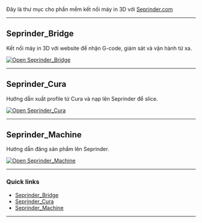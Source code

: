 Đây là thư mục cho phần mềm kết nối máy in 3D với [Seprinder.com](Seprinder.com)

---

## Seprinder_Bridge
Kết nối máy in 3D với website để nhận G-code, giám sát và vận hành từ xa.  

[![Open Seprinder_Bridge](https://img.shields.io/badge/Open-Seprinder_Bridge-2b6cb0?style=for-the-badge)](https://github.com/seprinder/Seprinder_Bridge)

---

## Seprinder_Cura
Hướng dẫn xuất profile từ Cura và nạp lên Seprinder để slice.  

[![Open Seprinder_Cura](https://img.shields.io/badge/Open-Seprinder_Cura-38a169?style=for-the-badge)](https://github.com/seprinder/Seprinder_Cura)

---

## Seprinder_Machine
Hướng dẫn đăng sản phẩm lên Seprinder.

[![Open Seprinder_Machine](https://img.shields.io/badge/Open-Seprinder_Machine-d97706?style=for-the-badge)](https://github.com/seprinder/Seprinder_Machine)

---

### Quick links
- [Seprinder_Bridge](https://github.com/seprinder/Seprinder_Bridge)
- [Seprinder_Cura](https://github.com/seprinder/Seprinder_Cura)
- [Seprinder_Machine](https://github.com/seprinder/Seprinder_Machine)

---
